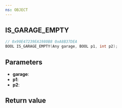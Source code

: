 ```yaml
---
ns: OBJECT
---
```

## IS_GARAGE_EMPTY

```c
// 0x90E47239EA1980B8 0xA8B37DEA
BOOL IS_GARAGE_EMPTY(Any garage, BOOL p1, int p2);
```


## Parameters
* **garage**: 
* **p1**: 
* **p2**: 

## Return value

